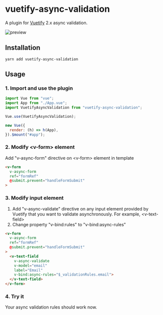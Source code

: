 # vuetify-async-validation
A plugin for [Vuetify](https://vuetifyjs.com/en/) 2.x async validation.

![preview](./preview.gif)

## Installation
```yarn add vuetify-async-validation```

## Usage
### 1. Import and use the plugin
```javascript
import Vue from "vue";
import App from "./App.vue";
import VuetifyAsyncValidation from "vuetify-async-validation";

Vue.use(VuetifyAsyncValidation);

new Vue({
  render: (h) => h(App),
}).$mount("#app");
```

### 2. Modify \<v-form\> element
Add "v-async-form" directive on \<v-form\> element in template
```html
<v-form
  v-async-form
  ref="formRef"
  @submit.prevent="handleFormSubmit"
>
```

### 3. Modify input element
1. Add "v-async-validate" directive on any input element provided by Vuetify that you want to validate asynchronously. For example, \<v-text-field\>
2. Change property "v-bind:rules" to "v-bind:async-rules"
```html
<v-form
  v-async-form
  ref="formRef"
  @submit.prevent="handleFormSubmit"
>
  <v-text-field
    v-async-validate
    v-model="email"
    label="Email"
    v-bind:async-rules="$_validationRules.email">
  </v-text-field>
</v-form>
```

### 4. Try it
Your async validation rules should work now.
